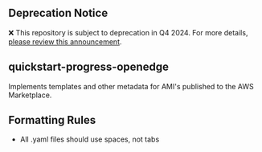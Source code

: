 ## Deprecation Notice

:x: This repository is subject to deprecation in Q4 2024. For more details, [please review this announcement](https://github.com/aws-ia/.announcements/issues/1). 


## quickstart-progress-openedge

Implements templates and other metadata for AMI's published to the AWS Marketplace.

## Formatting Rules

- All .yaml files should use spaces, not tabs